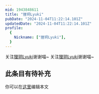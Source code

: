 ```yaml
---
mid: 1943848611
title: "狸玥Lyuki"
pubDate: "2024-11-04T11:22:14.101Z"
updatedDate: "2024-11-04T11:22:14.101Z"
profile:
  {
    Nickname: ["狸玥Lyuki"],
  }
---
```


关注[狸玥Lyuki](https://space.bilibili.com/1943848611)谢谢喵~ 关注[狸玥Lyuki](https://space.bilibili.com/1943848611)谢谢喵~

## 此条目有待补充
你可以在[这里](https://github.com/Yuhanawa/VTuber.ICU/edit/master/src/content/v/狸玥Lyuki/index.md)编辑本文

